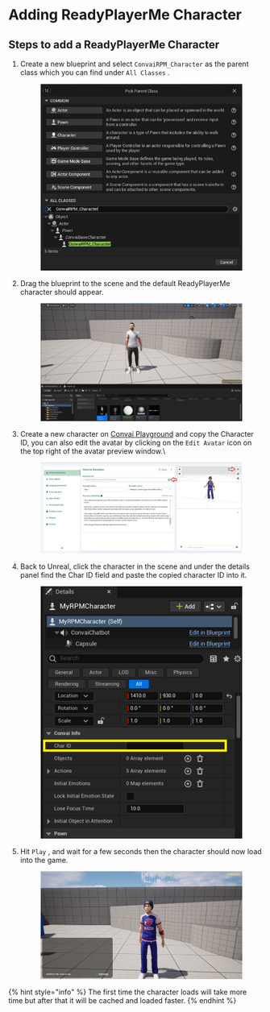 # Adding ReadyPlayerMe Character

## Steps to add a ReadyPlayerMe Character

1.  Create a new blueprint and select `ConvaiRPM_Character` as the parent class which you can find under `All Classes` .

    <figure><img src="../../../../.gitbook/assets/image (4) (1).png" alt=""><figcaption></figcaption></figure>
2.  Drag the blueprint to the scene and the default ReadyPlayerMe character should appear.

    <figure><img src="../../../../.gitbook/assets/image (5) (1).png" alt=""><figcaption></figcaption></figure>
3.  Create a new character on [Convai Playground](https://convai.com/pipeline/dashboard) and copy the Character ID, you can also edit the avatar by clicking on the `Edit Avatar` icon on the top right of the avatar preview window.\


    <figure><img src="../../../../.gitbook/assets/image (8) (1).png" alt=""><figcaption></figcaption></figure>
4.  Back to Unreal, click the character in the scene and under the details panel find the Char ID field and paste the copied character ID into it.

    <figure><img src="../../../../.gitbook/assets/image (6) (1).png" alt=""><figcaption></figcaption></figure>
5.  Hit `Play` , and wait for a few seconds then the character should now load into the game.

    <figure><img src="../../../../.gitbook/assets/image (9) (1).png" alt=""><figcaption></figcaption></figure>

{% hint style="info" %}
The first time the character loads will take more time but after that it will be cached and loaded faster.
{% endhint %}
